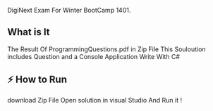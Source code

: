 DigiNext Exam For Winter BootCamp 1401.

## What is It
The Result Of ProgrammingQuestions.pdf in Zip File
This Souloution includes Question and a Console Application Write With C#

## ⚡️ How to Run
download Zip File Open solution in visual Studio And Run it  !